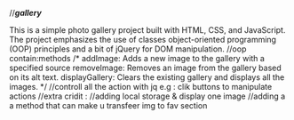 //_____gallery_____

This is a simple photo gallery project built with HTML, CSS, and JavaScript. 
The project emphasizes the use of classes
object-oriented programming (OOP) principles
 and a bit of jQuery for DOM manipulation.
//oop contain:methods
/*
addImage: Adds a new image to the gallery with a specified source 
removeImage: Removes an image from the gallery based on its alt text.
displayGallery: Clears the existing gallery and displays all the images.
*/
//controll all the action with jq e.g : clik buttons to manipulate actions
//extra cridit :
//adding local storage & display one image 
//adding a a method that can make u transfeer img to fav section